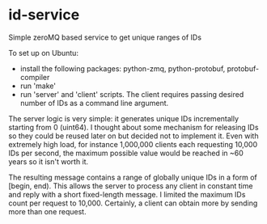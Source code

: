 # id-service

Simple zeroMQ based service to get unique ranges of IDs

To set up on Ubuntu:
- install the following packages: python-zmq, python-protobuf, protobuf-compiler
- run 'make'
- run 'server' and 'client' scripts. The client requires passing desired number of IDs as a command line argument.

The server logic is very simple: it generates unique IDs incrementally starting from 0 (uint64). I thought about some mechanism for releasing IDs so they could be reused later on but decided not to implement it. Even with extremely high load, for instance 1,000,000 clients each requesting 10,000 IDs per second, the maximum possible value would be reached in ~60 years so it isn't worth it.

The resulting message contains a range of globally unique IDs in a form of [begin, end). This allows the server to process any client in constant time and reply with a short fixed-length message.
I limited the maximum IDs count per request to 10,000. Certainly, a client can obtain more by sending more than one request.
